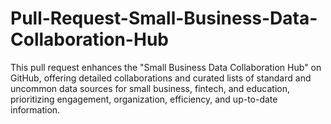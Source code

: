# Pull-Request-Small-Business-Data-Collaboration-Hub
This pull request enhances the "Small Business Data Collaboration Hub" on GitHub, offering detailed collaborations and curated lists of standard and uncommon data sources for small business, fintech, and education, prioritizing engagement, organization, efficiency, and up-to-date information.
